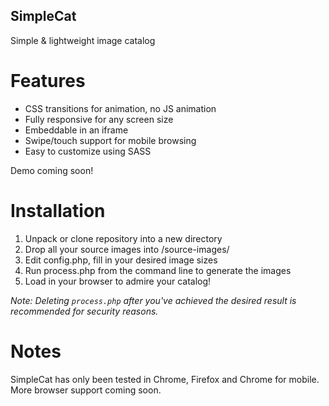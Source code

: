 SimpleCat
---------

Simple & lightweight image catalog

# Features

* CSS transitions for animation, no JS animation
* Fully responsive for any screen size
* Embeddable in an iframe
* Swipe/touch support for mobile browsing
* Easy to customize using SASS

Demo coming soon!

# Installation

1. Unpack or clone repository into a new directory
2. Drop all your source images into /source-images/
3. Edit config.php, fill in your desired image sizes
4. Run process.php from the command line to generate the images
5. Load in your browser to admire your catalog!

_Note: Deleting `process.php` after you've achieved the desired result is recommended for security reasons._

# Notes

SimpleCat has only been tested in Chrome, Firefox and Chrome for mobile. More browser support coming soon.
